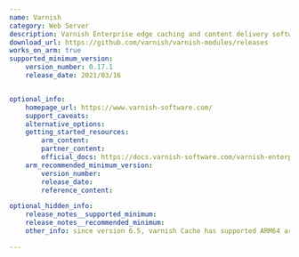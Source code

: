 ```yaml
---
name: Varnish
category: Web Server
description: Varnish Enterprise edge caching and content delivery software enables fast, reliable digital experiences for users and systems.
download_url: https://github.com/varnish/varnish-modules/releases
works_on_arm: true
supported_minimum_version:
    version_number: 0.17.1
    release_date: 2021/03/16


optional_info:
    homepage_url: https://www.varnish-software.com/
    support_caveats:
    alternative_options:
    getting_started_resources:
        arm_content:
        partner_content:
        official_docs: https://docs.varnish-software.com/varnish-enterprise/
    arm_recommended_minimum_version:
        version_number:
        release_date:
        reference_content:

optional_hidden_info:
    release_notes__supported_minimum:
    release_notes__recommended_minimum:
    other_info: since version 6.5, varnish Cache has supported ARM64 architecture, with release available in  Debian(https://packagecloud.io/varnishcache/varnish65)

---
```

